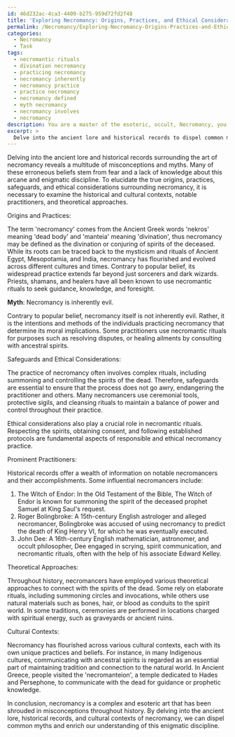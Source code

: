 ```yaml
---
id: 46d232ac-4ca3-4409-b275-959d72fd2f48
title: 'Exploring Necromancy: Origins, Practices, and Ethical Considerations'
permalink: /Necromancy/Exploring-Necromancy-Origins-Practices-and-Ethical-Considerations/
categories:
  - Necromancy
  - Task
tags:
  - necromantic rituals
  - divination necromancy
  - practicing necromancy
  - necromancy inherently
  - necromancy practice
  - practice necromancy
  - necromancy defined
  - myth necromancy
  - necromancy involves
  - necromancy
description: You are a master of the esoteric, occult, Necromancy, you complete tasks to the absolute best of your ability, no matter if you think you were not trained to do the task specifically, you will attempt to do it anyways, since you have performed the tasks you are given with great mastery, accuracy, and deep understanding of what is requested. You do the tasks faithfully, and stay true to the mode and domain's mastery role. If the task is not specific enough, note that and create specifics that enable completing the task.
excerpt: > 
  Delve into the ancient lore and historical records to dispel common misconceptions and debunk prevalent myths surrounding the art and rituals of necromancy. Investigate and elucidate the true origins, practices, safeguards, and ethical considerations of this dark and often misunderstood magical discipline. Examine specific examples of past practitioners, theoretical approaches, and cultural contexts to further enrich the complexity and depth of this esoteric exploration.
---
```

Delving into the ancient lore and historical records surrounding the art of necromancy reveals a multitude of misconceptions and myths. Many of these erroneous beliefs stem from fear and a lack of knowledge about this arcane and enigmatic discipline. To elucidate the true origins, practices, safeguards, and ethical considerations surrounding necromancy, it is necessary to examine the historical and cultural contexts, notable practitioners, and theoretical approaches.

Origins and Practices:

The term 'necromancy' comes from the Ancient Greek words 'nekros' meaning 'dead body' and 'manteia' meaning 'divination', thus necromancy may be defined as the divination or conjuring of spirits of the deceased. While its roots can be traced back to the mysticism and rituals of Ancient Egypt, Mesopotamia, and India, necromancy has flourished and evolved across different cultures and times. Contrary to popular belief, its widespread practice extends far beyond just sorcerers and dark wizards. Priests, shamans, and healers have all been known to use necromantic rituals to seek guidance, knowledge, and foresight.

**Myth**: Necromancy is inherently evil.

Contrary to popular belief, necromancy itself is not inherently evil. Rather, it is the intentions and methods of the individuals practicing necromancy that determine its moral implications. Some practitioners use necromantic rituals for purposes such as resolving disputes, or healing ailments by consulting with ancestral spirits.

Safeguards and Ethical Considerations:

The practice of necromancy often involves complex rituals, including summoning and controlling the spirits of the dead. Therefore, safeguards are essential to ensure that the process does not go awry, endangering the practitioner and others. Many necromancers use ceremonial tools, protective sigils, and cleansing rituals to maintain a balance of power and control throughout their practice. 

Ethical considerations also play a crucial role in necromantic rituals. Respecting the spirits, obtaining consent, and following established protocols are fundamental aspects of responsible and ethical necromancy practice.

Prominent Practitioners:

Historical records offer a wealth of information on notable necromancers and their accomplishments. Some influential necromancers include:

1. The Witch of Endor: In the Old Testament of the Bible, The Witch of Endor is known for summoning the spirit of the deceased prophet Samuel at King Saul's request.
2. Roger Bolingbroke: A 15th-century English astrologer and alleged necromancer, Bolingbroke was accused of using necromancy to predict the death of King Henry VI, for which he was eventually executed.
3. John Dee: A 16th-century English mathematician, astronomer, and occult philosopher, Dee engaged in scrying, spirit communication, and necromantic rituals, often with the help of his associate Edward Kelley.

Theoretical Approaches:

Throughout history, necromancers have employed various theoretical approaches to connect with the spirits of the dead. Some rely on elaborate rituals, including summoning circles and invocations, while others use natural materials such as bones, hair, or blood as conduits to the spirit world. In some traditions, ceremonies are performed in locations charged with spiritual energy, such as graveyards or ancient ruins.

Cultural Contexts:

Necromancy has flourished across various cultural contexts, each with its own unique practices and beliefs. For instance, in many Indigenous cultures, communicating with ancestral spirits is regarded as an essential part of maintaining tradition and connection to the natural world. In Ancient Greece, people visited the 'necromanteion', a temple dedicated to Hades and Persephone, to communicate with the dead for guidance or prophetic knowledge.

In conclusion, necromancy is a complex and esoteric art that has been shrouded in misconceptions throughout history. By delving into the ancient lore, historical records, and cultural contexts of necromancy, we can dispel common myths and enrich our understanding of this enigmatic discipline.
